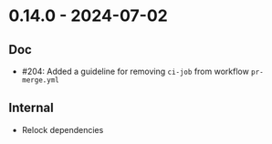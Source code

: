# 0.14.0 - 2024-07-02

## Doc

* #204: Added a guideline for removing `ci-job` from workflow `pr-merge.yml`

## Internal

* Relock dependencies